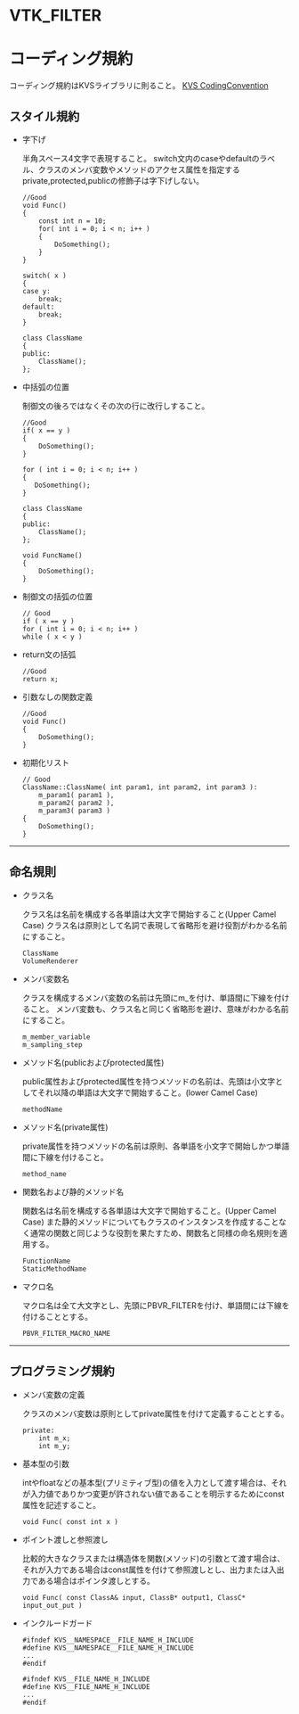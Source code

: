 # VTK_FILTER

# コーディング規約
コーディング規約はKVSライブラリに則ること。
[KVS CodingConvention](https://github.com/naohisas/KVS/wiki/CodingConvention)
## スタイル規約
* 字下げ

  半角スペース4文字で表現すること。
  switch文内のcaseやdefaultのラベル、クラスのメンバ変数やメソッドのアクセス属性を指定するprivate,protected,publicの修飾子は字下げしない。
  ```
  //Good
  void Func()
  {
      const int n = 10;
      for( int i = 0; i < n; i++ )
      {
          DoSomething();
      }
  }

  switch( x )
  {
  case y:
      break;
  default:
      break;
  }

  class ClassName
  {
  public:
      ClassName();
  };
  ```

* 中括弧の位置

    制御文の後ろではなくその次の行に改行しすること。
  ```
  //Good
  if( x == y )
  {
      DoSomething();
  }

  for ( int i = 0; i < n; i++ )
  {
     DoSomething();
  }

  class ClassName
  {
  public:
      ClassName();
  };

  void FuncName()
  {
      DoSomething();
  }
  ```

* 制御文の括弧の位置
  ```
  // Good
  if ( x == y )
  for ( int i = 0; i < n; i++ )
  while ( x < y )
  ```

* return文の括弧

  ```
  //Good
  return x;
  ```

* 引数なしの関数定義
  ```
  //Good
  void Func()
  {
      DoSomething();
  }
  ```

* 初期化リスト
  ```
  // Good
  ClassName::ClassName( int param1, int param2, int param3 ):
      m_param1( param1 ),
      m_param2( param2 ),
      m_param3( param3 )
  {
      DoSomething();
  }
  ```

----
## 命名規則
* クラス名
 
  クラス名は名前を構成する各単語は大文字で開始すること(Upper Camel Case)
  クラス名は原則として名詞で表現して省略形を避け役割がわかる名前にすること。
  ```
  ClassName
  VolumeRenderer
  ``` 

* メンバ変数名

  クラスを構成するメンバ変数の名前は先頭にm_を付け、単語間に下線を付けること。
  メンバ変数も、クラス名と同じく省略形を避け、意味がわかる名前にすること。
  ```
  m_member_variable
  m_sampling_step
  ```

* メソッド名(publicおよびprotected属性)

  public属性およびprotected属性を持つメソッドの名前は、先頭は小文字としてそれ以降の単語は大文字で開始すること。(lower Camel Case)
  ```
  methodName
  ```

* メソッド名(private属性)

  private属性を持つメソッドの名前は原則、各単語を小文字で開始しかつ単語間に下線を付けること。
  ```
  method_name
  ```

* 関数名および静的メソッド名

  関数名は名前を構成する各単語は大文字で開始すること。(Upper Camel Case)
  また静的メソッドについてもクラスのインスタンスを作成することなく通常の関数と同じような役割を果たすため、関数名と同様の命名規則を適用する。
  ```
  FunctionName
  StaticMethodName
  ```

* マクロ名
  
  マクロ名は全て大文字とし、先頭にPBVR_FILTERを付け、単語間には下線を付けることとする。
  ```
  PBVR_FILTER_MACRO_NAME
  ```

----
## プログラミング規約
* メンバ変数の定義

  クラスのメンバ変数は原則としてprivate属性を付けて定義することとする。
  ```
  private:
      int m_x;
      int m_y;
  ```
  
* 基本型の引数

  intやfloatなどの基本型(プリミティブ型)の値を入力として渡す場合は、それが入力値でありかつ変更が許されない値であることを明示するためにconst属性を記述すること。
  ```
  void Func( const int x )
  ```

* ポイント渡しと参照渡し

  比較的大きなクラスまたは構造体を関数(メソッド)の引数とて渡す場合は、それが入力である場合はconst属性を付けて参照渡しとし、出力または入出力である場合はポインタ渡しとする。
  ```
  void Func( const ClassA& input, ClassB* output1, ClassC* input_out_put )
  ```

* インクルードガード
  
  ```
  #ifndef KVS__NAMESPACE__FILE_NAME_H_INCLUDE
  #define KVS__NAMESPACE__FILE_NAME_H_INCLUDE
  ...
  #endif

  #ifndef KVS__FILE_NAME_H_INCLUDE
  #define KVS__FILE_NAME_H_INCLUDE
  ...
  #endif
  ```
